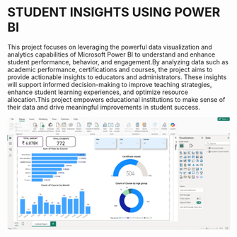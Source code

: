# STUDENT INSIGHTS USING POWER BI

This project focuses on leveraging the powerful data visualization and analytics capabilities of Microsoft Power BI to understand and enhance student performance, behavior, and engagement.By analyzing data such as academic performance, certifications and courses, the project aims to provide actionable insights to educators and administrators. These insights will support informed decision-making to improve teaching strategies, enhance student learning experiences, and optimize resource allocation.This project empowers educational institutions to make sense of their data and drive meaningful improvements in student success.

![image](https://github.com/SAKTHISWAR/PowerBI/blob/main/1.png)





